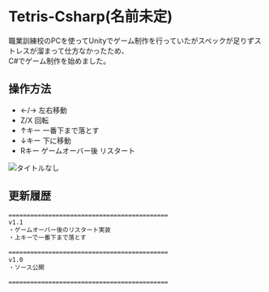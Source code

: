 # Tetris-Csharp(名前未定)  

職業訓練校のPCを使ってUnityでゲーム制作を行っていたがスペックが足りずストレスが溜まって仕方なかったため、  
C#でゲーム制作を始めました。  
  
## 操作方法  
  
+ ←/→ 左右移動  
+ Z/X 回転  
+ ↑キー 一番下まで落とす  
+ ↓キー 下に移動  
+ Rキー ゲームオーバー後 リスタート  
  
![タイトルなし](https://user-images.githubusercontent.com/110329418/184844016-50d53235-d23c-4f36-a492-817cb45cbfff.png)

## 更新履歴  

```changelog
============================================
v1.1
・ゲームオーバー後のリスタート実装
・上キーで一番下まで落とす

============================================
v1.0
・ソース公開

============================================
```
